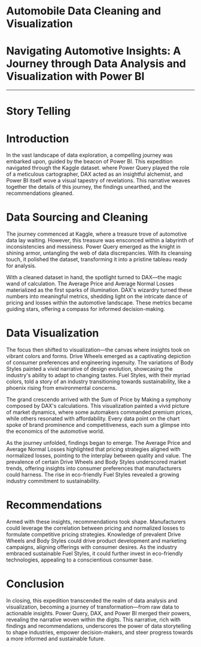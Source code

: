# Automobile Data Cleaning and Visualization
# Navigating Automotive Insights: A Journey through Data Analysis and Visualization with Power BI

----
# Story Telling

# Introduction
In the vast landscape of data exploration, a compelling journey was embarked upon, guided by the beacon of Power BI. This expedition navigated through the Kaggle dataset. where Power Query played the role of a meticulous cartographer, DAX acted as an insightful alchemist, and Power BI itself wove a visual tapestry of revelations. This narrative weaves together the details of this journey, the findings unearthed, and the recommendations gleaned.

# Data Sourcing and Cleaning

The journey commenced at Kaggle, where a treasure trove of automotive data lay waiting. However, this treasure was ensconced within a labyrinth of inconsistencies and messiness. Power Query emerged as the knight in shining armor, untangling the web of data discrepancies. With its cleansing touch, it polished the dataset, transforming it into a pristine tableau ready for analysis.

With a cleaned dataset in hand, the spotlight turned to DAX—the magic wand of calculation. The Average Price and Average Normal Losses materialized as the first sparks of illumination. DAX's wizardry turned these numbers into meaningful metrics, shedding light on the intricate dance of pricing and losses within the automotive landscape. These metrics became guiding stars, offering a compass for informed decision-making.

# Data Visualization

The focus then shifted to visualization—the canvas where insights took on vibrant colors and forms. Drive Wheels emerged as a captivating depiction of consumer preferences and engineering ingenuity. The variations of Body Styles painted a vivid narrative of design evolution, showcasing the industry's ability to adapt to changing tastes. Fuel Styles, with their myriad colors, told a story of an industry transitioning towards sustainability, like a phoenix rising from environmental concerns.

The grand crescendo arrived with the Sum of Price by Making a symphony composed by DAX's calculations. This visualization painted a vivid picture of market dynamics, where some automakers commanded premium prices, while others resonated with affordability. Every data point on the chart spoke of brand prominence and competitiveness, each sum a glimpse into the economics of the automotive world.

As the journey unfolded, findings began to emerge. The Average Price and Average Normal Losses highlighted that pricing strategies aligned with normalized losses, pointing to the interplay between quality and value. The prevalence of certain Drive Wheels and Body Styles underscored market trends, offering insights into consumer preferences that manufacturers could harness. The rise in eco-friendly Fuel Styles revealed a growing industry commitment to sustainability.

# Recommendations

Armed with these insights, recommendations took shape. Manufacturers could leverage the correlation between pricing and normalized losses to formulate competitive pricing strategies. Knowledge of prevalent Drive Wheels and Body Styles could drive product development and marketing campaigns, aligning offerings with consumer desires. As the industry embraced sustainable Fuel Styles, it could further invest in eco-friendly technologies, appealing to a conscientious consumer base.


# Conclusion

In closing, this expedition transcended the realm of data analysis and visualization, becoming a journey of transformation—from raw data to actionable insights. Power Query, DAX, and Power BI merged their powers, revealing the narrative woven within the digits. This narrative, rich with findings and recommendations, underscores the power of data storytelling to shape industries, empower decision-makers, and steer progress towards a more informed and sustainable future.
